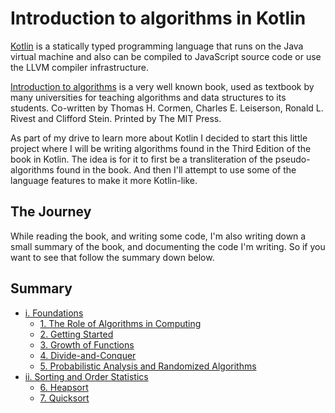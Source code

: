 Introduction to algorithms in Kotlin
====================================

[Kotlin](https://kotlinlang.org/) is a statically typed programming language that runs on the Java virtual machine and also can be compiled to JavaScript source code or use the LLVM compiler infrastructure.

[Introduction to algorithms](https://en.wikipedia.org/wiki/Introduction_to_Algorithms) is a very well known book, used as textbook by many universities for teaching algorithms and data structures to its students. Co-written by Thomas H. Cormen, Charles E. Leiserson, Ronald L. Rivest and Clifford Stein. Printed by The MIT Press.

As part of my drive to learn more about Kotlin I decided to start this little project where I will be writing algorithms found in the Third Edition of the book in Kotlin.
The idea is for it to first be a transliteration of the pseudo-algorithms found in the book. And then I'll attempt to use some of the language features to make it more Kotlin-like.

The Journey
-----------

While reading the book, and writing some code, I'm also writing down a small summary of the book, and documenting the code I'm writing.
So if you want to see that follow the summary down below.

Summary
-------

* [i. Foundations](doc/1.00.md)
  * [1. The Role of Algorithms in Computing](doc/1.01.md)
  * [2. Getting Started](doc/1.02.md)
  * [3. Growth of Functions](doc/1.03.md)
  * [4. Divide-and-Conquer](doc/1.04.md)
  * [5. Probabilistic Analysis and Randomized Algorithms](doc/1.05.md)
* [ii. Sorting and Order Statistics](doc/2.00.md)
  * [6. Heapsort](doc/2.06.md)
  * [7. Quicksort](doc/2.07.md)


